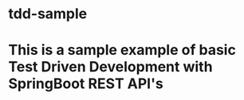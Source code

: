 # tdd-sample
# This is a sample example of basic Test Driven Development with SpringBoot REST API's
